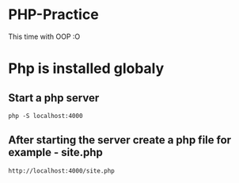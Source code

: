 # PHP-Practice
This time with OOP :O

# Php is installed globaly
## Start a php server
```
php -S localhost:4000
```
## After starting the server create a php file for example - site.php
```
http://localhost:4000/site.php
```